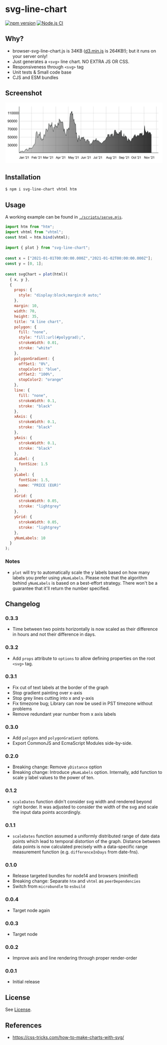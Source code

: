 # svg-line-chart

[![npm version](https://badge.fury.io/js/svg-line-chart.svg)](https://badge.fury.io/js/svg-line-chart) [![Node.js CI](https://github.com/TimDaub/svg-line-chart/actions/workflows/node.js.yml/badge.svg)](https://github.com/TimDaub/svg-line-chart/actions/workflows/node.js.yml)

## Why?

- browser-svg-line-chart.js is 34KB
  ([d3.min.js](https://cdnjs.cloudflare.com/ajax/libs/d3/6.6.2/d3.min.js) is
  264KB!); but it runs on your server only!
- Just generates a `<svg>` line chart. NO EXTRA JS OR CSS.
- Responsiveness through `<svg>` tag
- Unit tests & Small code base
- CJS and ESM bundles

## Screenshot

![](./assets/screenshot.png)

## Installation

```bash
$ npm i svg-line-chart vhtml htm
```

## Usage

A working example can be found in
[`./scripts/serve.mjs`](https://github.com/TimDaub/svg-line-chart/blob/master/scripts/serve.mjs).

```js                                                        
import htm from "htm";
import vhtml from "vhtml";
const html = htm.bind(vhtml);

import { plot } from "svg-line-chart";

const x = ["2021-01-01T00:00:00.000Z","2021-01-02T00:00:00.000Z"];
const y = [0, 1];

const svgChart = plot(html)(
  { x, y },                                                  
  {                                                          
    props: {
      style: "display:block;margin:0 auto;"
    },
    margin: 10,                                              
    width: 70,                                               
    height: 35,                                              
    title: "A line chart",                                   
    polygon: {
      fill: "none",
      style: "fill:url(#polygrad);",
      strokeWidth: 0.01,
      stroke: "white"
    },
    polygonGradient: {
      offSet1: "0%",
      stopColor1: "blue",
      offSet2: "100%",
      stopColor2: "orange"
    },
    line: {                                                  
      fill: "none",                                          
      strokeWidth: 0.1,                                      
      stroke: "black"                                        
    },                                                       
    xAxis: {                                                 
      strokeWidth: 0.1,                                      
      stroke: "black"                                        
    },                                                       
    yAxis: {                                                 
      strokeWidth: 0.1,                                      
      stroke: "black"                                        
    },                                                       
    xLabel: {
      fontSize: 1.5
    },
    yLabel: {
      fontSize: 1.5,
      name: "PRICE (EUR)"
    },
    xGrid: {
      strokeWidth: 0.05,
      stroke: "lightgrey"
    },
    yGrid: {
      strokeWidth: 0.05,
      stroke: "lightgrey"
    },                                                       
    yNumLabels: 10
  }
);
```

### Notes

- `plot` will try to automatically scale the y labels based on how many labels
  you prefer using `yNumLabels`. Please note that the algorithm behind
  `yNumLabels` is based on a best-effort strategy. There won't be a guarantee
  that it'll return the number specified.

## Changelog

### 0.3.3

- Time between two points horizontally is now scaled as their difference in
  hours and not their difference in days.

### 0.3.2

- Add `props` attribute to `options` to allow defining properties on the root
  `<svg>` tag.

### 0.3.1

- Fix cut of text labels at the border of the graph
- Stop gradient painting over x-axis
- Stop grey lines cutting into x and y-axis
- Fix timezone bug; Library can now be used in PST timezone without problems
- Remove redundant year number from x axis labels

### 0.3.0

- Add `polygon` and `polygonGradient` options.
- Export CommonJS and EcmaScript Modules side-by-side.

### 0.2.0

- Breaking change: Remove `yDistance` option
- Breaking change: Introduce `yNumLabels` option. Internally, add
  function to scale y label values to the power of ten.

### 0.1.2

- `scaleDates` function didn't consider svg width and rendered beyond right
  border. It was adjusted to consider the width of the svg and scale the input
  data points accordingly.

### 0.1.1

- `scaleDates` function assumed a uniformly distributed range of date data
  points which lead to temporal distortion of the graph. Distance between data
  points is now calculated precisely with a data-specific range measurement
  function (e.g. `differenceInDays` from date-fns).

### 0.1.0

- Release targeted bundles for node14 and browsers (minified)
- Breaking change: Separate `htm` and `vhtml` as `peerDependencies`
- Switch from `microbundle` to `esbuild`

### 0.0.4

- Target node again

### 0.0.3

- Target node

### 0.0.2

- Improve axis and line rendering through proper render-order

### 0.0.1

- Initial release

## License

See [License](./LICENSE).

## References

- https://css-tricks.com/how-to-make-charts-with-svg/
